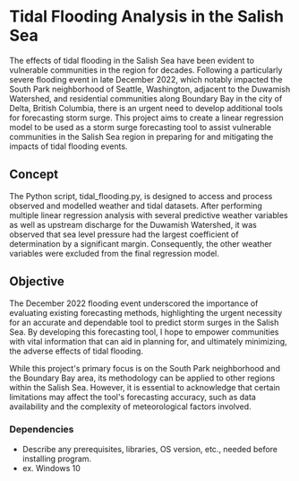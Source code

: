 # Tidal Flooding Analysis in the Salish Sea

The effects of tidal flooding in the Salish Sea have been evident to vulnerable communities in the region for decades. Following a particularly severe flooding event in late December 2022, which notably impacted the South Park neighborhood of Seattle, Washington, adjacent to the Duwamish Watershed, and residential communities along Boundary Bay in the city of Delta, British Columbia, there is an urgent need to develop additional tools for forecasting storm surge. This project aims to create a linear regression model to be used as a storm surge forecasting tool to assist vulnerable communities in the Salish Sea region in preparing for and mitigating the impacts of tidal flooding events.

## Concept

The Python script, tidal_flooding.py, is designed to access and process observed and modelled weather and tidal datasets. After performing multiple linear regression analysis with several predictive weather variables as well as upstream discharge for the Duwamish Watershed, it was observed that sea level pressure had the largest coefficient of determination by a significant margin. Consequently, the other weather variables were excluded from the final regression model.

## Objective

The December 2022 flooding event underscored the importance of evaluating existing forecasting methods, highlighting the urgent necessity for an accurate and dependable tool to predict storm surges in the Salish Sea. By developing this forecasting tool, I hope to empower communities with vital information that can aid in planning for, and ultimately minimizing, the adverse effects of tidal flooding.

While this project's primary focus is on the South Park neighborhood and the Boundary Bay area, its methodology can be applied to other regions within the Salish Sea. However, it is essential to acknowledge that certain limitations may affect the tool's forecasting accuracy, such as data availability and the complexity of meteorological factors involved.

### Dependencies

* Describe any prerequisites, libraries, OS version, etc., needed before installing program.
* ex. Windows 10



